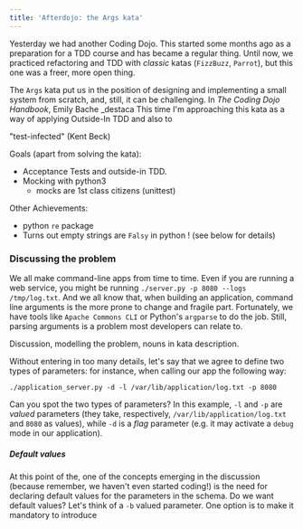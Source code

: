 ```yaml
---
title: 'Afterdojo: the Args kata'
---
```


Yesterday we had another Coding Dojo. This started some months ago as a preparation for a TDD course and has became a regular thing. Until now, we practiced refactoring and TDD with _classic_ katas (`FizzBuzz`, `Parrot`), but this one was a freer, more open thing.

The `Args` kata put us in the position of designing and implementing a small system from scratch, and, still, it can be challenging. In _The Coding Dojo Handbook_, Emily Bache _destaca
This time I'm approaching this kata as a way of applying Outside-In TDD and also to

"test-infected" (Kent Beck)

Goals (apart from solving the kata):
- Acceptance Tests and outside-in TDD.
- Mocking with python3
	- mocks are 1st class citizens (unittest)

Other Achievements:
- python `re` package 
- Turns out empty strings are `Falsy` in python ! (see below for details)

### Discussing the problem

We all make command-line apps from time to time. Even if you are running a web service, you might be running `./server.py -p 8080 --logs /tmp/log.txt`. And we all know that, when building an application, command line arguments is the more prone to change and fragile part. Fortunately, we have tools like `Apache Commons CLI` or Python's  `argparse` to do the job. Still, parsing arguments is a problem most developers can relate to. 

Discussion, modelling the problem, nouns in kata description.

Without entering in too many details, let's say that we agree to define two types of parameters: for instance, when calling our app the following way:

```
./application_server.py -d -l /var/lib/application/log.txt -p 8080
```

Can you spot the two types of parameters? In this example, `-l` and `-p` are _valued_ parameters (they take, respectively, `/var/lib/application/log.txt` and `8080` as values), while `-d` is a _flag_ parameter (e.g. it may activate a `debug` mode in our application).

##### Default values

At this point of the, one of the concepts emerging in the discussion (because remember, we haven't even started coding!) is the need for declaring default values for the parameters in the schema. Do we want default values? Let's think of a `-b` valued parameter. One option is to make it mandatory to introduce 